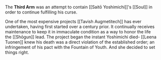 The **Third Arm** was an attempt to contain [[Saitō Yoshimichi]]'s [[Soul]] in order to continue fulfilling his curse.

One of the most expensive projects [[Tavish Augmetitech]] has ever undertaken, having first started over a century prior. It continually receives maintenance to keep it in immaculate condition as a way to honor the life the [[Shōgun]] lead. The project began the instant Yoshimichi died- [[Leena Tuonen]] knew his death was a direct violation of the established order; an infringement of his pact with the Fountain of Youth. And she decided to set things right.